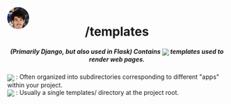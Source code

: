 <img align="center" style='position: fixed' width=50 src="https://github.com/NavajasThomaz/RepositoryModel/blob/main/static/images/3x4Redonda.png?raw=true" />

<div align="center">
<h1>/templates</h>

</div>

##### <div align="center">(Primarily Django, but also used in Flask) Contains <img src="https://img.shields.io/badge/html5-%23E34F26.svg?style=for-the-badge&logo=html5&logoColor=white" target="_blank" width="70" align='center'> templates used to render web pages.</div>

<div style=display:inline-block>
<img align="center" width=100 src="https://automationpanda.com/wp-content/uploads/2017/09/django-logo-negative.png" />
: Often organized into subdirectories corresponding to different "apps" within your project.
</div>
<div>
<img align="center" width=100 src="https://upload.wikimedia.org/wikipedia/commons/3/3c/Flask_logo.svg" />
: Usually a single templates/ directory at the project root.
</div>